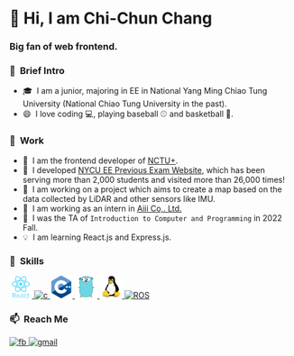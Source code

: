 # 👋 Hi, I am Chi-Chun Chang
### Big fan of web frontend.
<!--
**cjchang925/cjchang925** is a ✨ _special_ ✨ repository because its `README.md` (this file) appears on your GitHub profile.

Here are some ideas to get you started:

- 🔭 I’m currently working on ...
- 🌱 I’m currently learning ...
- 👯 I’m looking to collaborate on ...
- 🤔 I’m looking for help with ...
- 💬 Ask me about ...
- 📫 How to reach me: ...
- 😄 Pronouns: ...
- ⚡ Fun fact: ...
-->

### :boy: &nbsp;Brief Intro
- :mortar_board: &nbsp;I am a junior, majoring in EE in National Yang Ming Chiao Tung University (National Chiao Tung University in the past).
- :smile: &nbsp;I love coding :computer:, playing baseball :baseball: and basketball :basketball:.

### :microscope: &nbsp;Work
- 🔭 &nbsp;I am the frontend developer of [NCTU+](http://nctuplus.hopto.org). 
- 🔭 &nbsp;I developed [NYCU EE Previous Exam Website](https://prevexam.dece.nycu.edu.tw/), which has been serving more than 2,000 students and visited more than 26,000 times!
- 🔭 &nbsp;I am working on a project which aims to create a map based on the data collected by LiDAR and other sensors like IMU.
- 🔭 &nbsp;I am working as an intern in [Aiii Co,. Ltd.](https://www.aiii.ai)
- 🌱 &nbsp;I was the TA of `Introduction to Computer and Programming` in 2022 Fall.
- :bulb: &nbsp;I am learning React.js and Express.js.

### :rocket: &nbsp;Skills
<div>
  <a href="https://zh-hant.reactjs.org/" target="_blank" rel="noreferrer">
    <img src="https://raw.githubusercontent.com/devicons/devicon/master/icons/react/react-original-wordmark.svg" alt="react" width="40"/>
  </a>
  <a href="https://cplusplus.com/" target="_blank" rel="noreferrer">
    <img src="https://user-images.githubusercontent.com/103064446/188316890-5251355f-4c35-4652-8470-0741e2a89c5d.png" alt="c" width="40"/>
  </a>
  <a href="https://cplusplus.com/" target="_blank" rel="noreferrer">
    <img src="https://raw.githubusercontent.com/devicons/devicon/master/icons/cplusplus/cplusplus-original.svg" alt="cpp" width="40"/>
  </a>
  <a href="https://go.dev/" target="_blank" rel="noreferrer">
    <img src="https://raw.githubusercontent.com/devicons/devicon/master/icons/go/go-original.svg" alt="golang" width="40"/>
  </a>
  <a href="https://www.linux.com/" target="_blank" rel="noreferrer">
    <img src="https://raw.githubusercontent.com/devicons/devicon/master/icons/linux/linux-original.svg" alt="linux" width="40"/>
  </a>
  <a href="https://www.ros.org/" target="_blank" rel="noreferrer">
    <img src="https://styles.redditmedia.com/t5_2s5r6/styles/communityIcon_izevtzy9s7d51.png?width=256&s=f31a48eb84853857b0ff34f7e3aae70540d249b7" alt="ROS" height="40" />
  </a>
</div>

### 📫 &nbsp;Reach Me
<div>
  <a href="https://www.facebook.com/profile.php?id=100004392300645" target="_blank" rel="noreferrer">
    <img src="https://camo.githubusercontent.com/9de4674d912f8adfc1e15da91455fe55ce29188c2cde57cb7f99e410228e0540/68747470733a2f2f696d672e736869656c64732e696f2f62616467652f2d46616365626f6f6b2d3138373746323f6c6f676f3d66616365626f6f6b266c6f676f436f6c6f723d7768697465267374796c653d666c6174" alt="fb" height="25"/>
  </a>
  <a href="mailto: cjchang925@gmail.com" target="_blank" rel="noreferrer">
    <img src="https://camo.githubusercontent.com/f990237d688d3c5ce064b95cab92cd83d33a006da6e630455488873c594fc3fd/68747470733a2f2f696d672e736869656c64732e696f2f62616467652f2d476d61696c2d4541343333353f6c6f676f3d676d61696c266c6f676f436f6c6f723d7768697465267374796c653d666c6174" alt="gmail" height="25"/>
  </a>
  
</div>
